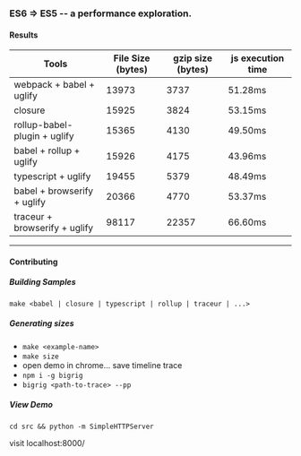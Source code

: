 ### ES6 => ES5 -- a performance exploration.

#### Results

| Tools                        | File Size (bytes) | gzip size (bytes) | js execution time |
| -----------------------------|-------------------|-------------------|-------------------|
| webpack + babel + uglify     | 13973             | 3737              | 51.28ms           |
| closure                      | 15925             | 3824              | 53.15ms           |
| rollup-babel-plugin + uglify | 15365             | 4130              | 49.50ms           |
| babel + rollup + uglify      | 15926             | 4175              | 43.96ms           |
| typescript + uglify          | 19455             | 5379              | 48.49ms           |
| babel + browserify + uglify  | 20366             | 4770              | 53.37ms           |
| traceur + browserify + uglify| 98117             | 22357             | 66.60ms           |

--------------------------------


#### Contributing

##### Building Samples

`make <babel | closure | typescript | rollup | traceur | ...>`

##### Generating sizes

* `make <example-name>`
* `make size`
* open demo in chrome... save timeline trace
* `npm i -g bigrig`
* `bigrig <path-to-trace> --pp`

##### View Demo

`cd src && python -m SimpleHTTPServer`

visit localhost:8000/
